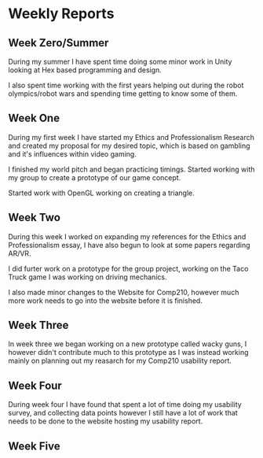 # Weekly Reports

## Week Zero/Summer
During my summer I have spent time doing some minor work in Unity looking at Hex based programming and design.

I also spent time working with the first years helping out during the robot olympics/robot wars and spending time getting to know some of them.

## Week One
During my first week I have started my Ethics and Professionalism Research and created my proposal for my desired topic, which is based on gambling and it's influences within video gaming.

I finished my world pitch and began practicing timings. Started working with my group to create a prototype of our game concept.

Started work with OpenGL working on creating a triangle.

## Week Two
During this week I worked on expanding my references for the Ethics and Professionalism essay, I have also begun to look at some papers regarding AR/VR. 

I did furter work on a prototype for the group project, working on the Taco Truck game I was working on driving mechanics.

I also made minor changes to the Website for Comp210, however much more work needs to go into the website before it is finished.

## Week Three
In week three we began working on a new prototype called wacky guns, I however didn't contribute much to this prototype as I was instead working mainly on planning out my reasarch for my Comp210 usability report.

## Week Four
During week four I have found that spent a lot of time doing my usability survey, and collecting data points however I still have a lot of work that needs to be done to the website hosting my usability report.

## Week Five

